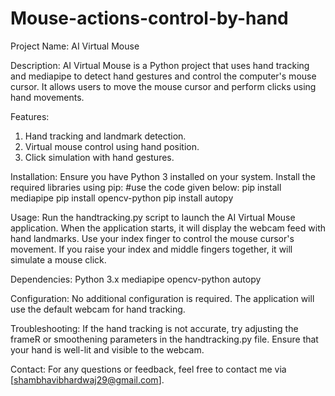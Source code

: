 # Mouse-actions-control-by-hand
Project Name: AI Virtual Mouse

Description: AI Virtual Mouse is a Python project that uses hand tracking and mediapipe to detect hand gestures and
control the computer's mouse cursor. 
It allows users to move the mouse cursor and perform clicks using hand movements.

Features: 
1) Hand tracking and landmark detection.
2) Virtual mouse control using hand position.
3) Click simulation with hand gestures.

Installation:
Ensure you have Python 3 installed on your system.
Install the required libraries using pip:
#use the code given below: 
pip install mediapipe
pip install opencv-python
pip install autopy

Usage:
Run the handtracking.py script to launch the AI Virtual Mouse application.
When the application starts, it will display the webcam feed with hand landmarks.
Use your index finger to control the mouse cursor's movement.
If you raise your index and middle fingers together, it will simulate a mouse click.

Dependencies:
Python 3.x
mediapipe
opencv-python
autopy

Configuration:
No additional configuration is required. The application will use the default webcam for hand tracking.

Troubleshooting:
If the hand tracking is not accurate, try adjusting the frameR or smoothening parameters in the handtracking.py file.
Ensure that your hand is well-lit and visible to the webcam.

Contact:
For any questions or feedback, feel free to contact me via [shambhavibhardwaj29@gmail.com].
